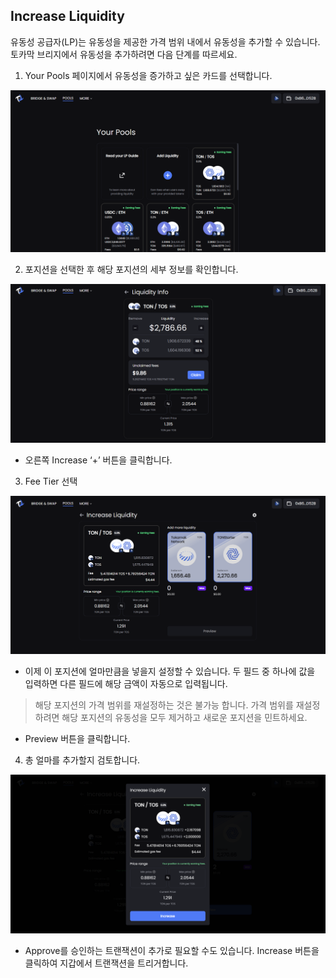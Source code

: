 ## Increase Liquidity
유동성 공급자(LP)는 유동성을 제공한 가격 범위 내에서 유동성을 추가할 수 있습니다.
토카막 브리지에서 유동성을 추가하려면 다음 단계를 따르세요.

1. Your Pools 페이지에서 유동성을 증가하고 싶은 카드를 선택합니다.

![IncreaseLiquidity01.png](/image/IncreaseLiquidity01.png "")

2. 포지션을 선택한 후 해당 포지션의 세부 정보를 확인합니다.

![IncreaseLiquidity01.png](/image/IncreaseLiquidity02.png "")

* 오른쪽 Increase ‘+’ 버튼을 클릭합니다.

3. Fee Tier 선택

![IncreaseLiquidity01.png](/image/IncreaseLiquidity03.png "")

* 이제 이 포지션에 얼마만큼을 넣을지 설정할 수 있습니다. 두 필드 중 하나에 값을 입력하면 다른 필드에 해당 금액이 자동으로 입력됩니다.

> 해당 포지션의 가격 범위를 재설정하는 것은 불가능 합니다. 가격 범위를 재설정하려면 해당 포지션의 유동성을 모두 제거하고 새로운 포지션을 민트하세요.

* Preview 버튼을 클릭합니다.

4. 총 얼마를 추가할지 검토합니다.

![IncreaseLiquidity01.png](/image/IncreaseLiquidity04.png "")

* Approve를 승인하는 트랜잭션이 추가로 필요할 수도 있습니다. Increase 버튼을 클릭하여 지갑에서 트랜잭션을 트리거합니다.


